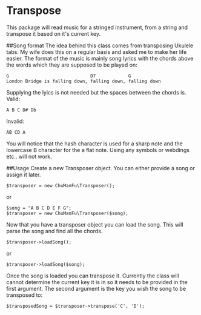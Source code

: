 # Transpose
This package will read music for a stringed instrument, from a string and transpose it based on it's current key.

##Song format
The idea behind this class comes from transposing Ukulele tabs. My wife does this on a regular basis and asked me to make her life easier. The format of the music is mainly song lyrics with the chords above the words which they are supposed to be played on:

```
G                              D7            G
London Bridge is falling down, falling down, falling down
```
Supplying the lyics is not needed but the spaces between the chords is.
Valid:
```
A B C D# Db
```
Invalid:
```
AB CD A
```
You will notice that the hash character is used for a sharp note and the lowercase B character for the a flat note. Using any symbols or webdings etc.. will not work.


##Usage
Create a new Transposer object. You can either provide a song or assign it later.

```
$transposer = new ChuManFu\Transposer();
```
or
```
$song = "A B C D E F G";
$transposer = new ChuManFu\Transposer($song);
```
Now that you have a transposer object you can load the song. This will parse the song and find all the chords.
```
$transposer->loadSong();
```
or
```
$transposer->loadSong($song);
```
Once the song is loaded you can transpose it. Currently the class will cannot determine the current key it is in so it needs to be provided in the first argument. The second argument is the key you wish the song to be transposed to:

``
$transposedSong = $transposer->transpose('C', 'D');
``






